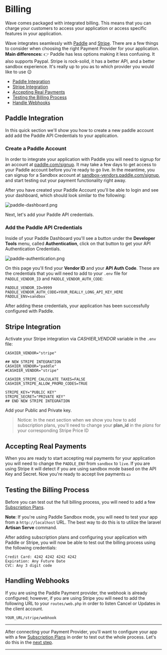 # Billing

Wave comes packaged with integrated billing. This means that you can charge your customers to access your application or access specific features in your application.

Wave integrates seamlessly with <a href="https://paddle.com" target="_blank">Paddle</a> and <a href="https://stripe.com" target="_blank">Stripe</a>. There are a few things to consider when choosing the right Payment Provider for your application. **Main differences:** 👉 Paddle has less options making it less confusing. It also supports Paypal. Stripe is rock-solid, it has a better API, and a better sandbox experience. It's really up to you as to which provider you would like to use 😉

- [Paddle Integration](#paddle-integration)
- [Stripe Integration](#stripe-integration)
- [Accepting Real Payments](#accept-real-payments)
- [Testing the Billing Process](#test-billing-process)
- [Handle Webhooks](#handle-webhooks)

<a name="paddle-integration"></a>
## Paddle Integration

In this quick section we'll show you how to create a new paddle account add add the Paddle API Credentials to your application.

### Create a Paddle Account

In order to integrate your application with Paddle you will need to signup for an account at <a href="https://paddle.com/signup" target="_blank">paddle.com/signup</a>. It may take a few days to get access to your Paddle account before you're ready to go live. In the meantime, you can signup for a Sandbox account at <a href="https://sandbox-vendors.paddle.com/signup" target="_blank">sandbox-vendors.paddle.com/signup</a>, and start testing out your payment functionality right away.

After you have created your Paddle Account you'll be able to login and see your dashboard, which should look similar to the following:

![paddle-dashboard.png](https://cdn.devdojo.com/images/april2021/paddle-dashboard.png)

Next, let's add your Paddle API credentials.

### Add the Paddle API Credentials

Inside of your Paddle Dashboard you'll see a button under the **Developer Tools** menu, called **Authentication**, click on that button to get your API Authentication Credentials.

![paddle-authentication.png](https://cdn.devdojo.com/images/april2021/paddle-authentication.png)

On this page you'll find your **Vendor ID** and your **API Auth Code**. These are the credentials that you will need to add to your `.env` file for `PADDLE_VENDOR_ID` and `PADDLE_VENDOR_AUTH_CODE`:

```
PADDLE_VENDOR_ID=9999
PADDLE_VENDOR_AUTH_CODE=YOUR_REALLY_LONG_API_KEY_HERE
PADDLE_ENV=sandbox
```

After adding these credentials, your application has been successfully configured with Paddle.

<a name="stripe-integration"></a>
## Stripe Integration

Activate your Stripe integration via *CASHIER_VENDOR* variable in the `.env` file:

`CASHIER_VENDOR="stripe"`

```
## NEW STRIPE INTEGRATION
CASHIER_VENDOR="paddle"
#CASHIER_VENDOR="stripe"

CASHIER_STRIPE_CALCULATE_TAXES=FALSE
CASHIER_STRIPE_ALLOW_PROMO_CODES=TRUE

STRIPE_KEY="PUBLIC KEY"
STRIPE_SECRET="PRIVATE KEY"
## END NEW STRIPE INTEGRATION
```

Add your Public and Private key.

> Notice: In the next section when we show you how to add subscription plans, you'll need to change your **plan_id** in the *plans* for your corresponding Stripe Price ID

<a name="accept-real-payments"></a>
## Accepting Real Payments

When you are ready to start accepting real payments for your application you will need to change the `PADDLE_ENV` from `sandbox` to `live`. If you are using Stripe it will detect if you are using sandbox mode based on the API Key and Secret. Now you're ready to accept live payments 💵

<a name="test-billing-process"></a>
## Testing the Billing Process

Before you can test out the full billing process, you will need to add a few [Subscription Plans](/docs/features/subscription-plans).

**Note**: If you're using Paddle Sandbox mode, you will need to test your app from a `http://localhost` URL. The best way to do this is to utilize the laravel **Artisan Serve** command.

After adding subscription plans and configuring your application with Paddle or Stripe, you will now be able to test out the billing process using the following credentials:

```
Credit Card: 4242 4242 4242 4242
Expiration: Any Future Date
CVC: Any 3 digit code
```

<a name="handling-webhooks"></a>
## Handling Webhooks

If you are using the Paddle Payment provider, the webhook is already configured; however, if you are using Stripe you will need to add the following URL to your `routes/web.php` in order to listen Cancel or Updates in the client account.

`YOUR_URL/stripe/webhook`

---

After connecting your Payment Provider, you'll want to configure your app with a few [Subscription Plans](/docs/features/subscription-plans) in order to test out the whole process. Let's do this in the [next step](/docs/features/subscription-plans).

---

